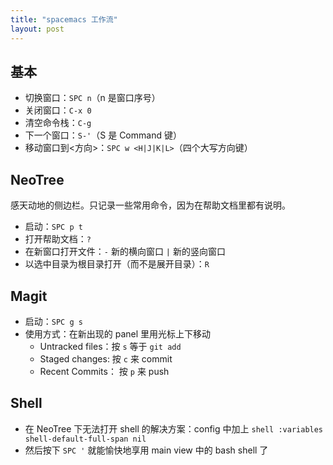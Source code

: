 ```yaml
---
title: "spacemacs 工作流"
layout: post
---
```

## 基本

- 切换窗口：`SPC n`（n 是窗口序号）
- 关闭窗口：`C-x 0`
- 清空命令栈：`C-g`
- 下一个窗口：`S-'`（S 是 Command 键）
- 移动窗口到<方向>：`SPC w <H|J|K|L>`（四个大写方向键）

## NeoTree
 
 感天动地的侧边栏。只记录一些常用命令，因为在帮助文档里都有说明。
 
 - 启动：`SPC p t`
 - 打开帮助文档：`?`
 - 在新窗口打开文件：`-` 新的横向窗口 `|` 新的竖向窗口
 - 以选中目录为根目录打开（而不是展开目录）：`R`
 
## Magit

- 启动：`SPC g s`
- 使用方式：在新出现的 panel 里用光标上下移动
  - Untracked files：按 `s` 等于 `git add`
  - Staged changes: 按 `c` 来 commit
  - Recent Commits： 按 `p` 来 push

## Shell

- 在 NeoTree 下无法打开 shell 的解决方案：config 中加上 `shell :variables shell-default-full-span nil`
- 然后按下 `SPC '` 就能愉快地享用 main view 中的 bash shell 了
